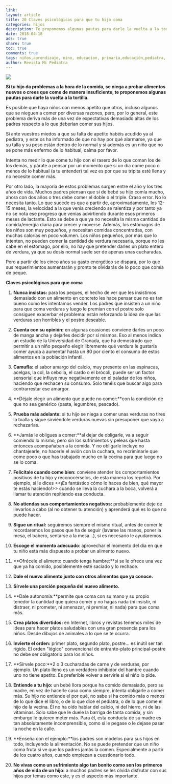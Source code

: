 ```yaml
---
link:
layout: article
title: 20 Claves psicológicas para que tu hijo coma
categories: hijos
description: Te proponemos algunas pautas para darle la vuelta a la tortilla.
date: 2018-04-18
ads: true
share: true
toc: true
comments: true
tags: niños,aprendizaje, nino, educacion, primaria,educación,pediatra, niños, embarazo, parto, bebé, lactancia, información, enfermedad, educación, alimentación
author: Revista Mi Pediatra
---
```

![](http://familiasana.info/images/hijos/20-claves-psicologicas-para-que-tu-hijo-coma.jpg)

**Si tu hijo da problemas a la hora de la comida, se niega a probar alimentos nuevos o crees que come de manera insuficiente, te proponemos algunas pautas para darle la vuelta a la tortilla.**

Es posible que haya niños con menos apetito que otros, incluso algunos que se nieguen a comer por diversas razones, pero, por lo general, este problema deriva más de una vez de expectativas demasiado altas de los padres respecto a lo que deberían comer sus hijos.

Si ante vuestros miedos a que su falta de apetito habéis acudido ya al pediatra, y este os ha informado de que no hay por qué alarmarse, ya que su talla y su peso están dentro de lo normal y si además es un niño que no se pone más enfermo de lo habitual, calma por favor.

Intenta no medir lo que come tu hijo con el rasero de lo que coman los de los demás, y párate a pensar por un momento que si un día come poco o menos de lo habitual (a tu entender) tal vez es por que su tripita esté llena y no necesite comer más.

Por otro lado, la mayoría de estos problemas surgen entre el año y los tres años de vida. Muchos padres piensan que si de bebé su hijo comía mucho, ahora con dos años o tres debe comer el doble o el triple. Craso error. No lo necesita tanto. Lo que sucede es que a partir de, aproximadamente, los 12-15 meses, la velocidad a la que venía creciendo se ralentiza y por tanto ya no se nota ese progreso que venías advirtiendo durante esos primeros meses de lactante. Esto se debe a que ya no necesita la misma cantidad de comida/energía diaria para crecer y moverse. Además, los estómagos de los niños son muy pequeños, y necesitan comidas concentradas, con muchas calorías en poco volumen. Los niños pequeños, por más que lo intenten, no pueden comer la cantidad de verdura necesaria, porque no les cabe en el estómago, por ello, no hay que pretender darles un plato entero de verdura, ya que su dosis normal suele ser de apenas unas cucharadas.

Pero a partir de los cinco años su gasto energético se dispara, por lo que sus requerimientos aumentarán y pronto te olvidarás de lo poco que comía de peque.

**Claves psicológicas para que coma**

1. **Nunca insistas:** para los peques, el hecho de ver que les insistimos demasiado con un alimento en concreto les hace pensar que no es tan bueno como les intentamos vender. Los padres que insisten a un niño para que coma verduras y luego le premian con el postre solo consiguen exacerbar el problema: están reforzando la idea de que las verduras son horribles y el postre deseable.

2. **Cuenta con su opinión:** en algunas ocasiones conviene darles un poco de manga ancha y dejarles decidir por sí mismos. Eso al menos indica un estudio de la Universidad de Granada, que ha demostrado que permitir a un niño pequeño elegir libremente qué verdura le gustaría comer ayuda a aumentar hasta un 80 por ciento el consumo de estos alimentos en la población infantil.

3. **Camufla:** el sabor amargo del calcio, muy presente en las espinacas, acelgas, la col, la cebolla, el cardo o el brócoli, puede ser un factor sensorial que influye muy negativamente en el paladar de los niños, haciendo que rechacen su consumo. Solo tenéis que buscar algo para contrarrestar ese amargor.

4. **Déjale elegir un alimento que puede no comer:**con la condición de que no sea genérico (pasta, legumbres, pescado).

5. **Prueba más adelante:** si tu hijo se niega a comer unas verduras no tires la toalla y sigue sirviéndole verduras nuevas sin presuponer que vaya a rechazarlas.

6. **Jamás le obligues a comer:**al dejar de obligarle, va a seguir comiendo lo mismo, pero sin los sufrimientos y peleas que hasta entonces acompañaban a la comida. Y no obligarle incluye no chantajearle, no hacerle el avión con la cuchara, no recriminarle que come poco o que has trabajado mucho en la cocina para que luego no se lo coma.

7. **Felicítale cuando come bien:** conviene atender los comportamientos positivos de tu hijo y reconocérselos, de esta manera los repetirá. Por ejemplo, si le dices <<¡Es fantástico cómo lo haces de bien, qué mayor te estás haciendo!>> cuando se lleva la cuchara a la boca, volverá a llamar tu atención repitiendo esa conducta.

8. **No atiendas sus comportamientos negativos:** probablemente deje de llevarlos a cabo (al no obtener tu atención) y aprenderá qué es lo que no puede hacer.

9. **Sigue un ritual:** seguiremos siempre el mismo ritual, antes de comer le recordaremos los pasos que ha de seguir (lavarse las manos, poner la mesa, el babero, sentarse a la mesa...), si es necesario le ayudaremos.

10. **Escoge el momento adecuado**: aprovechar el momento del día en que tu niño está más dispuesto a probar un alimento nuevo.

11. **Ofrécele el alimento cuando tenga hambre:**si se le ofrece una vez que ya ha comido, posiblemente esté saciado y lo rechace.

12. **Dale el nuevo alimento junto con otros alimentos que ya conoce.**
13. **Sírvele una porción pequeña del nuevo alimento.**
14. **Dale autonomía:**permite que coma con su mano y su propio tenedor la cantidad que quiera comer y no hagas nada (ni insistir, ni distraer, ni prometer, ni amenazar, ni premiar, ni nada) para que coma más.

15. **Crea platos divertidos:** en Internet, libros y revistas tenemos miles de ideas para hacer platos saludables con una gran presencia para los niños. Desde dibujos de animales a lo que se te ocurra.

16. **Invierte el orden:** primer plato, segundo plato, postre... es inútil ser tan rígido. El orden "lógico" convencional de entrante-plato principal-postre no debe ser obligatorio para los niños.

17. **Sírvele poco:**2 o 3 cucharadas de carne y de verduras, por ejemplo. Un plato lleno es un verdadero inhibidor del hambre cuando uno no tiene apetito. Es preferible volver a servirle si el niño lo pide.

18. **Entiende a tu hijo:** un bebé llora porque ha comido demasiado, pero su madre, en vez de hacerle caso como siempre, intenta obligarle a comer más. Su hijo no entiende el por qué, no sabe si ha comido más o menos de lo que dice el libro, o de lo que dice el pediatra, o de lo que come el hijo de la vecina. Él no ha oído hablar del calcio, ni del hierro, ni de las vitaminas. Solo sabe que le duele la barriga de tanta comida, y sin embargo le quieren meter más. Para él, esta conducta de su madre es tan absolutamente incomprensible, como si le pegase o le dejase pasar la noche en la calle.

19. **Enseña con el ejemplo:**los padres son modelos para sus hijos en todo, incluyendo la alimentación. No se puede pretender que un niño coma fruta si ve que los padres jamás la comen. Especialmente a partir de los cuatro años, cuando empiezan a cuestionarlo todo.

20. **No vivas como un sufrimiento algo tan bonito como son los primeros años de vida de un hijo:** a muchos padres se les olvida disfrutar con sus hijos por temas como este, y es el aspecto más importante.





